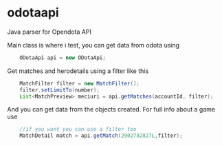 # odotaapi
Java parser for Opendota API

Main class is where i test, you can get data from odota using

```java
	ODotaApi api = new ODotaApi;
```

Get matches and herodetails using a filter like this


```java
	MatchFilter filter = new MatchFilter();
	filter.setLimitTo(number);
	List<MatchPreview> meciuri = api.getMatches(accountId, filter);
```

And you can get data from the objects created. For full info about a game use 

```java
	//if you want you can use a filter too
	MatchDetail match = api.getMatch(2902782827L,filter);
```
